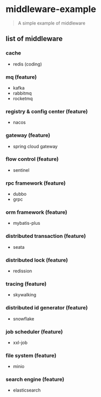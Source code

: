 # middleware-example
> A simple example of middleware

## list of middleware

### cache
- redis (coding)

### mq (feature)
- kafka
- rabbitmq
- rocketmq

###  registry & config center (feature)
- nacos

### gateway (feature)
- spring cloud gateway

### flow control (feature)
- sentinel

### rpc framework (feature)
- dubbo
- grpc

### orm framework (feature)
- mybatis-plus

### distributed transaction (feature)
- seata

### distributed lock (feature)
- redission

### tracing (feature)
- skywalking

### distributed id generator (feature)
- snowflake

### job scheduler (feature)
- xxl-job

### file system (feature)
- minio

### search engine (feature)
- elasticsearch

